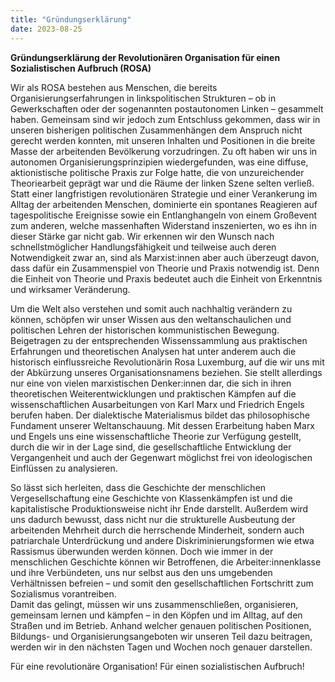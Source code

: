 ```yaml
---
title: "Gründungserklärung"
date: 2023-08-25
---
```


**Gründungserklärung der Revolutionären Organisation für einen Sozialistischen Aufbruch (ROSA)**

  
Wir als ROSA bestehen aus Menschen, die bereits Organisierungserfahrungen in linkspolitischen Strukturen – ob in Gewerkschaften oder der sogenannten postautonomen Linken – gesammelt haben. Gemeinsam sind wir jedoch zum Entschluss gekommen, dass wir in unseren bisherigen politischen Zusammenhängen dem Anspruch nicht gerecht werden konnten, mit unseren Inhalten und Positionen in die breite Masse der arbeitenden Bevölkerung vorzudringen. Zu oft haben wir uns in autonomen Organisierungsprinzipien wiedergefunden, was eine diffuse, aktionistische politische Praxis zur Folge hatte, die von unzureichender Theoriearbeit geprägt war und die Räume der linken Szene selten verließ. Statt einer langfristigen revolutionären Strategie und einer Verankerung im Alltag der arbeitenden Menschen, dominierte ein spontanes Reagieren auf tagespolitische Ereignisse sowie ein Entlanghangeln von einem Großevent zum anderen, welche massenhaften Widerstand inszenierten, wo es ihn in dieser Stärke gar nicht gab. Wir erkennen wir den Wunsch nach schnellstmöglicher Handlungsfähigkeit und teilweise auch deren Notwendigkeit zwar an, sind als Marxist:innen aber auch überzeugt davon, dass dafür ein Zusammenspiel von Theorie und Praxis notwendig ist. Denn die Einheit von Theorie und Praxis bedeutet auch die Einheit von Erkenntnis und wirksamer Veränderung.

Um die Welt also verstehen und somit auch nachhaltig verändern zu können, schöpfen wir unser Wissen aus den weltanschaulichen und politischen Lehren der historischen kommunistischen Bewegung. Beigetragen zu der entsprechenden Wissenssammlung aus praktischen Erfahrungen und theoretischen Analysen hat unter anderem auch die historisch einflussreiche Revolutionärin Rosa Luxemburg, auf die wir uns mit der Abkürzung unseres Organisationsnamens beziehen. Sie stellt allerdings nur eine von vielen marxistischen Denker:innen dar, die sich in ihren theoretischen Weiterentwicklungen und praktischen Kämpfen auf die wissenschaftlichen Ausarbeitungen von Karl Marx und Friedrich Engels berufen haben. Der dialektische Materialismus bildet das philosophische Fundament unserer Weltanschauung. Mit dessen Erarbeitung haben Marx und Engels uns eine wissenschaftliche Theorie zur Verfügung gestellt, durch die wir in der Lage sind, die gesellschaftliche Entwicklung der Vergangenheit und auch der Gegenwart möglichst frei von ideologischen Einflüssen zu analysieren.

So lässt sich herleiten, dass die Geschichte der menschlichen Vergesellschaftung eine Geschichte von Klassenkämpfen ist und die kapitalistische Produktionsweise nicht ihr Ende darstellt. Außerdem wird uns dadurch bewusst, dass nicht nur die strukturelle Ausbeutung der arbeitenden Mehrheit durch die herrschende Minderheit, sondern auch patriarchale Unterdrückung und andere Diskriminierungsformen wie etwa Rassismus überwunden werden können. Doch wie immer in der menschlichen Geschichte können wir Betroffenen, die Arbeiter:innenklasse und ihre Verbündeten, uns nur selbst aus den uns umgebenden Verhältnissen befreien – und somit den gesellschaftlichen Fortschritt zum Sozialismus vorantreiben.  
Damit das gelingt, müssen wir uns zusammenschließen, organisieren, gemeinsam lernen und kämpfen – in den Köpfen und im Alltag, auf den Straßen und im Betrieb. Anhand welcher genauen politischen Positionen, Bildungs- und Organisierungsangeboten wir unseren Teil dazu beitragen, werden wir in den nächsten Tagen und Wochen noch genauer darstellen.

  
Für eine revolutionäre Organisation! Für einen sozialistischen Aufbruch!
